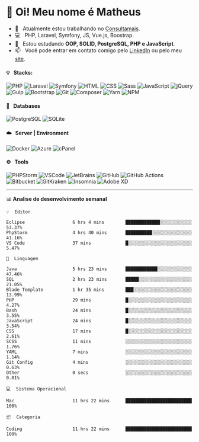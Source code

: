 # 👋 Oi! Meu nome é Matheus

- 🔭 &nbsp; Atualmente estou trabalhando no [Consultamais](https://consultamais.com.br/).
- 💻 &nbsp; PHP, Laravel, Symfony, JS, Vue.js, Boostrap.
- 🌱 &nbsp; Estou estudando **OOP, SOLID, PostgreSQL, PHP e JavaScript**.
- 📫 &nbsp; Você pode entrar em contato comigo pelo [LinkedIn](https://www.linkedin.com/in/matheuscamargoxavier/) ou pelo meu [site](https://matheuscamargo.co).

#### 💡 &nbsp; Stacks:
![PHP](https://img.shields.io/badge/-PHP-777BB4?&logo=php&logoColor=FFFFFF)
![Laravel](https://img.shields.io/badge/-Laravel-FF2D20?&logo=laravel&logoColor=FFFFFF)
![Symfony](https://img.shields.io/badge/-Symfony-000000?&logo=symfony&logoColor=FFFFFF)
![HTML](https://img.shields.io/badge/-HTML-E34F26?&logo=html5&logoColor=FFFFFF)
![CSS](https://img.shields.io/badge/-CSS-1572B6?&logo=css3&logoColor=FFFFFF)
![Sass](https://img.shields.io/badge/-Sass-CC6699?&logo=sass&logoColor=FFFFFF)
![JavaScript](https://img.shields.io/badge/-JavaScript-F7DF1E?&logo=javascript&logoColor=FFFFFF)
![jQuery](https://img.shields.io/badge/-jQuery-0769AD?&logo=jquery&logoColor=FFFFFF)
![Gulp](https://img.shields.io/badge/-Gulp-CF4647?&logo=gulp&logoColor=FFFFFF)
![Bootstrap](https://img.shields.io/badge/-Bootstrap-7952B3?&logo=bootstrap&logoColor=FFFFFF)
![Git](https://img.shields.io/badge/-Git-F05032?&logo=git&logoColor=FFFFFF)
![Composer](https://img.shields.io/badge/-Composer-885630?&logo=composer&logoColor=FFFFFF)
![Yarn](https://img.shields.io/badge/-Yarn-2C8EBB?&logo=yarn&logoColor=FFFFFF)
![NPM](https://img.shields.io/badge/-npm-CB3837?&logo=npm&logoColor=FFFFFF)

#### 💾 &nbsp; Databases
![PostgreSQL](https://img.shields.io/badge/-PostgreSQL-336791?&logo=PostgreSQL&logoColor=FFFFFF)
![SQLite](https://img.shields.io/badge/-SQLite-003B57?&logo=SQLite&logoColor=FFFFFF)

#### ☁️ &nbsp; Server | Environment
![Docker](https://img.shields.io/badge/-Docker-2496ED?&logo=docker&logoColor=FFFFFF)
![Azure](https://img.shields.io/badge/-Azure-0089D6?&logo=microsoft%20azure&logoColor=FFFFFF)
![cPanel](https://img.shields.io/badge/-cPanel-FF6C2C?&logo=cpanel&logoColor=FFFFFF)

#### ⚙️ &nbsp; Tools
![PHPStorm](https://img.shields.io/badge/-PHPStorm-000000?&logo=PHPStorm&logoColor=FFFFFF)
![VSCode](https://img.shields.io/badge/-VSCode-007ACC?&logo=Visual%20Studio%20Code&logoColor=FFFFFF) 
![JetBrains](https://img.shields.io/badge/-JetBrains-000000?&logo=jetbrains&logoColor=FFFFFF) 
![GitHub](https://img.shields.io/badge/-GitHub-181717?&logo=github&logoColor=FFFFFF) 
![GitHub Actions](https://img.shields.io/badge/-GitHub%20Actions-181717?&logo=GitHub%20Actions&logoColor=FFFFFF) 
![Bitbucket](https://img.shields.io/badge/-Bitbucket-0052CC?&logo=bitbucket&logoColor=FFFFFF)
![GitKraken](https://img.shields.io/badge/-GitKraken-179287?&logo=GitKraken&logoColor=FFFFFF)
![Insomnia](https://img.shields.io/badge/-Insomnia-5849BE?&logo=Insomnia&logoColor=FFFFFF)
![Adobe XD](https://img.shields.io/badge/-Adobe%20XD-FF61F6?&logo=adobe%20xd&logoColor=FFFFFF) 
_______

📊  **Analise de desenvolvimento semanal**
```text
💡  Editor

Eclipse                  6 hrs 4 mins        █████████████░░░░░░░░░░░░     53.37%
PhpStorm                 4 hrs 40 mins       ██████████░░░░░░░░░░░░░░░     41.16%
VS Code                  37 mins             █░░░░░░░░░░░░░░░░░░░░░░░░      5.47%
```
```text
💬  Linguagem

Java                     5 hrs 23 mins       ████████████░░░░░░░░░░░░░     47.46%
SQL                      2 hrs 23 mins       █████░░░░░░░░░░░░░░░░░░░░     21.05%
Blade Template           1 hr 35 mins        ███░░░░░░░░░░░░░░░░░░░░░░     13.99%
PHP                      29 mins             █░░░░░░░░░░░░░░░░░░░░░░░░      4.27%
Bash                     24 mins             █░░░░░░░░░░░░░░░░░░░░░░░░      3.55%
JavaScript               24 mins             █░░░░░░░░░░░░░░░░░░░░░░░░      3.54%
CSS                      17 mins             █░░░░░░░░░░░░░░░░░░░░░░░░      2.61%
SCSS                     11 mins             ░░░░░░░░░░░░░░░░░░░░░░░░░      1.76%
YAML                     7 mins              ░░░░░░░░░░░░░░░░░░░░░░░░░      1.14%
Git Config               4 mins              ░░░░░░░░░░░░░░░░░░░░░░░░░      0.63%
Other                    0 secs              ░░░░░░░░░░░░░░░░░░░░░░░░░      0.01%
```
```text
💻  Sistema Operacional

Mac                      11 hrs 22 mins      █████████████████████████       100%
```
```text
📦  Categoria

Coding                   11 hrs 22 mins      █████████████████████████       100%
```
